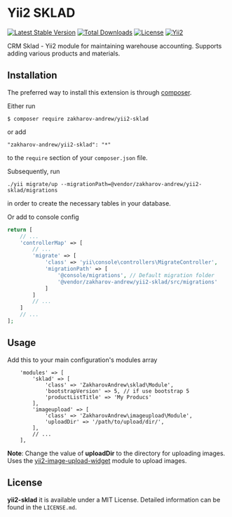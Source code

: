 # Yii2 SKLAD

[![Latest Stable Version](https://poser.pugx.org/zakharov-andrew/yii2-sklad/v/stable)](https://packagist.org/packages/zakharov-andrew/yii2-sklad)
[![Total Downloads](https://poser.pugx.org/zakharov-andrew/yii2-sklad/downloads)](https://packagist.org/packages/zakharov-andrew/yii2-sklad)
[![License](https://poser.pugx.org/zakharov-andrew/yii2-sklad/license)](https://packagist.org/packages/zakharov-andrew/yii2-sklad)
[![Yii2](https://img.shields.io/badge/Powered_by-Yii_Framework-green.svg?style=flat)](http://www.yiiframework.com/)

CRM Sklad - Yii2 module for maintaining warehouse accounting. Supports adding various products and materials.

## Installation

The preferred way to install this extension is through [composer](http://getcomposer.org/download/).

Either run

```
$ composer require zakharov-andrew/yii2-sklad
```
or add

```
"zakharov-andrew/yii2-sklad": "*"
```

to the ```require``` section of your ```composer.json``` file.

Subsequently, run

```
./yii migrate/up --migrationPath=@vendor/zakharov-andrew/yii2-sklad/migrations
```

in order to create the necessary tables in your database.

Or add to console config

```php
return [
    // ...
    'controllerMap' => [
        // ...
        'migrate' => [
            'class' => 'yii\console\controllers\MigrateController',
            'migrationPath' => [
                '@console/migrations', // Default migration folder
                '@vendor/zakharov-andrew/yii2-sklad/src/migrations'
            ]
        ]
        // ...
    ]
    // ...
];
```

## Usage

Add this to your main configuration's modules array

```
    'modules' => [
        'sklad' => [
            'class' => 'ZakharovAndrew\sklad\Module',
            'bootstrapVersion' => 5, // if use bootstrap 5
            'productListTitle' => 'My Producs'
        ],
        'imageupload' => [
            'class' => 'ZakharovAndrew\imageupload\Module',
            'uploadDir' => '/path/to/upload/dir/',
        ],
        // ...
    ],
```
**Note**: Change the value of **uploadDir** to the directory for uploading images. Uses the [yii2-image-upload-widget](https://github.com/ZakharovAndrew/yii2-image-upload-widget) module to upload images.

## License

**yii2-sklad** it is available under a MIT License. Detailed information can be found in the `LICENSE.md`.
